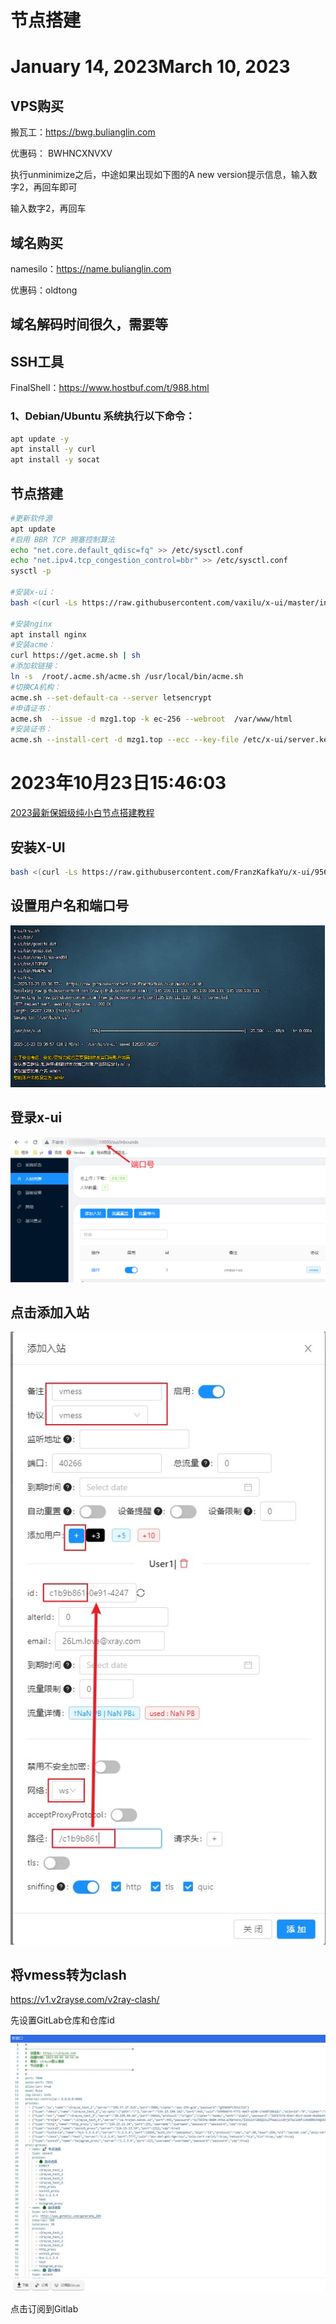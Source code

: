 # 节点搭建
# January 14, 2023March 10, 2023


## VPS购买
搬瓦工：https://bwg.bulianglin.com

优惠码： BWHNCXNVXV

执行unminimize之后，中途如果出现如下图的A new version提示信息，输入数字2，再回车即可

输入数字2，再回车


## 域名购买
namesilo：https://name.bulianglin.com

优惠码：oldtong

## 域名解码时间很久，需要等

## SSH工具
FinalShell：https://www.hostbuf.com/t/988.html

### 1、Debian/Ubuntu 系统执行以下命令：

```bash
apt update -y         
apt install -y curl    
apt install -y socat    
```



## 节点搭建
```bash
#更新软件源
apt update
#启用 BBR TCP 拥塞控制算法
echo "net.core.default_qdisc=fq" >> /etc/sysctl.conf
echo "net.ipv4.tcp_congestion_control=bbr" >> /etc/sysctl.conf
sysctl -p

#安装x-ui：
bash <(curl -Ls https://raw.githubusercontent.com/vaxilu/x-ui/master/install.sh)

#安装nginx
apt install nginx
#安装acme：
curl https://get.acme.sh | sh
#添加软链接：
ln -s  /root/.acme.sh/acme.sh /usr/local/bin/acme.sh
#切换CA机构： 
acme.sh --set-default-ca --server letsencrypt
#申请证书： 
acme.sh  --issue -d mzg1.top -k ec-256 --webroot  /var/www/html
#安装证书：
acme.sh --install-cert -d mzg1.top --ecc --key-file /etc/x-ui/server.key  --fullchain-file /etc/x-ui/server.crt --reloadcmd "systemctl force-reload nginx"
```

# 2023年10月23日15:46:03

[2023最新保姆级纯小白节点搭建教程](https://bulianglin.com/archives/nicename.html)

## 安装X-UI

```bash
bash <(curl -Ls https://raw.githubusercontent.com/FranzKafkaYu/x-ui/956bf85bbac978d56c0e319c5fac2d6db7df9564/install.sh) 0.3.4.4
```

## 设置用户名和端口号

![](https://raw.githubusercontent.com/mazaiguo/blogimg/main/20231023-20231023154745.png)

## 登录x-ui

![](https://raw.githubusercontent.com/mazaiguo/blogimg/main/20231023-20231023154915.png)

## 点击添加入站

![](https://raw.githubusercontent.com/mazaiguo/blogimg/main/20231023-20231023154947.png)

## 将vmess转为clash

https://v1.v2rayse.com/v2ray-clash/

先设置GitLab仓库和仓库id

![](https://raw.githubusercontent.com/mazaiguo/blogimg/main/20231027-20231027152510.png)



点击订阅到Gitlab